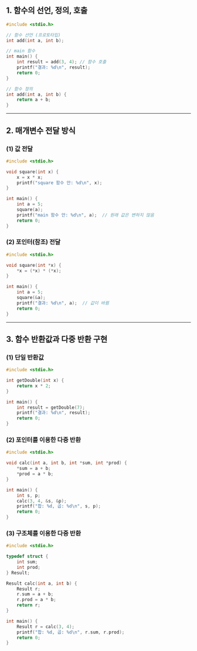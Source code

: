 ## 1. 함수의 선언, 정의, 호출

```c
#include <stdio.h>

// 함수 선언 (프로토타입)
int add(int a, int b);

// main 함수
int main() {
    int result = add(3, 4); // 함수 호출
    printf("결과: %d\n", result);
    return 0;
}

// 함수 정의
int add(int a, int b) {
    return a + b;
}
```

---

## 2. 매개변수 전달 방식

### (1) 값 전달

```c
#include <stdio.h>

void square(int x) {  
    x = x * x;  
    printf("square 함수 안: %d\n", x);  
}

int main() {
    int a = 5;
    square(a);
    printf("main 함수 안: %d\n", a);  // 원래 값은 변하지 않음
    return 0;
}
```

### (2) 포인터(참조) 전달

```c
#include <stdio.h>

void square(int *x) {  
    *x = (*x) * (*x);  
}

int main() {
    int a = 5;
    square(&a);
    printf("결과: %d\n", a);  // 값이 바뀜
    return 0;
}
```

---

## 3. 함수 반환값과 다중 반환 구현

### (1) 단일 반환값

```c
#include <stdio.h>

int getDouble(int x) {
    return x * 2;
}

int main() {
    int result = getDouble(7);
    printf("결과: %d\n", result);
    return 0;
}
```

### (2) 포인터를 이용한 다중 반환

```c
#include <stdio.h>

void calc(int a, int b, int *sum, int *prod) {
    *sum = a + b;
    *prod = a * b;
}

int main() {
    int s, p;
    calc(3, 4, &s, &p);
    printf("합: %d, 곱: %d\n", s, p);
    return 0;
}
```

### (3) 구조체를 이용한 다중 반환

```c
#include <stdio.h>

typedef struct {
    int sum;
    int prod;
} Result;

Result calc(int a, int b) {
    Result r;
    r.sum = a + b;
    r.prod = a * b;
    return r;
}

int main() {
    Result r = calc(3, 4);
    printf("합: %d, 곱: %d\n", r.sum, r.prod);
    return 0;
}
```
